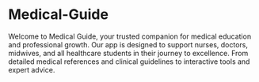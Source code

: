 # Medical-Guide
Welcome to Medical Guide, your trusted companion for medical education and professional growth. Our app is designed to support nurses, doctors, midwives, and all healthcare students in their journey to excellence. From detailed medical references and clinical guidelines to interactive tools and expert advice.
